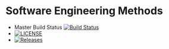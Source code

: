 # Software Engineering Methods

- Master Build Status [![Build Status](https://travis-ci.org/sousajf1/sem.svg?branch=main)](https://travis-ci.org/sousajf1/sem)
- [![LICENSE](https://img.shields.io/github/license/sousajf1/sem.svg?style=flat-square)](https://github.com/sousajf1/sem/blob/master/LICENSE)
- [![Releases](https://img.shields.io/github/release/sousajf1/sem/all.svg?style=flat-square)](https://github.com/sousajf1/sem/releases)